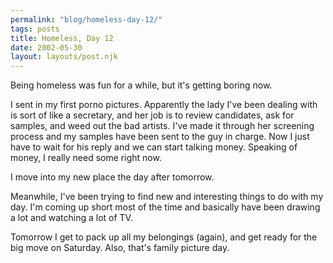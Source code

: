 ```yaml
---
permalink: "blog/homeless-day-12/"
tags: posts
title: Homeless, Day 12
date: 2002-05-30
layout: layouts/post.njk
---
```


Being homeless was fun for a while, but it's getting boring now. 

I sent in my first porno pictures. Apparently the lady I've been dealing with is sort of like a secretary, and her job is to review candidates, ask for samples, and weed out the bad artists. I've made it through her screening process and my samples have been sent to the guy in charge. Now I just have to wait for his reply and we can start talking money. Speaking of money, I really need some right now.

I move into my new place the day after tomorrow.

Meanwhile, I've been trying to find new and interesting things to do with my day. I'm coming up short most of the time and basically have been drawing a lot and watching a lot of TV. 

Tomorrow I get to pack up all my belongings (again), and get ready for the big move on Saturday. Also, that's family picture day.